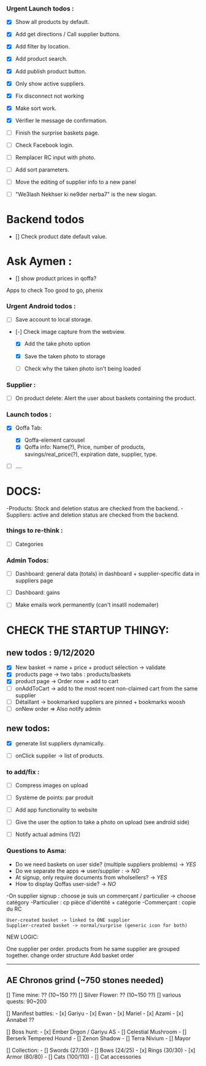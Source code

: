 ### Urgent Launch todos :
- [x] Show all products by default.
- [x] Add get directions / Call supplier buttons.
- [x] Add filter by location.
- [x] Add product search.
- [x] Add publish product button.
- [x] Only show active suppliers.
- [x] Fix disconnect not working
- [x] Make sort work.
- [x] Vérifier le message de confirmation.
- [ ] Finish the surprise baskets page.
- [ ] Check Facebook login.
- [ ] Remplacer RC input with photo.
- [ ] Add sort parameters.
- [ ] Move the editing of supplier info to a new panel
- [ ] "We3lash Nekhser ki ne9der nerba7" is the new slogan.


# Backend todos
- [] Check product date default value.

# Ask Aymen : 
- [] show product prices in qoffa?

Apps to check Too good to go, phenix

### Urgent Android todos :
- [ ] Save account to local storage.
- [-] Check image capture from the webview.
  - [x] Add the take photo option
  - [x] Save the taken photo to storage
  - [ ] Check why the taken photo isn't being loaded


### Supplier :
- [ ] On product delete: Alert the user about baskets containing the product.


### Launch todos :
- [x] Qoffa Tab: 
  - [x] Qoffa-element carousel
  - [x] Qoffa info: Name(?), Price, number of products, savings/real_price(?), expiration date, supplier, type.
- [ ] ....




# DOCS:
-Products: Stock and deletion status are checked from the backend.
-Suppliers: active and deletion status are checked from the backend.



### things to re-think :
- [ ] Categories



### Admin Todos:
- [ ] Dashboard: general data (totals) in dashboard + supplier-specific data in suppliers page
- [ ] Dashboard: gains
- [ ] Make emails work permanently (can't insatll nodemailer)
 

# CHECK THE STARTUP THINGY:

## new todos : 9/12/2020
- [x] New basket -> name + price + product sélection -> validate
- [x] products page -> two tabs : products/baskets
- [x] product page -> Order now + add to cart
- [ ] onAddToCart -> add to the most recent non-claimed cart from the same supplier
- [ ] Détaillant -> bookmarked suppliers are pinned + bookmarks woosh
- [ ] onNew order => Also notify admin

## new todos:

- [x] generate list suppliers dynamically.
- [ ] onClick supplier -> list of products.


### to add/fix :
- [ ] Compress images on upload
- [ ] Système de points: par produit
- [ ] Add app functionality to website
- [ ] Give the user the option to take a photo on upload (see androïd side)
- [ ] Notify actual admins (1/2)


### Questions to Asma:
  - Do we need baskets on user side? (multiple suppliers problems) -> *YES*
  - Do we separate the apps => user/supplier :  -> *NO*
  - At signup, only require documents from wholsellers? -> *YES*
  - How to display Qoffas user-side? -> *NO*
 
   -On supplier signup : choose je suis un commerçant / particulier -> choose catégory
    -Particulier : cp pièce d'identité + catégorie
    -Commerçant : copie du RC

    User-created basket -> linked to ONE supplier
    Supplier-created basket -> normal/surprise (generic icon for both)
    
NEW LOGIC:


One supplier per order.
products from he same supplier are grouped together.
change order structure
Add basket order










----------



## AE Chronos grind (~750 stones needed)
[] Time mine: ?? (10~150 ??)
[] Silver Flower: ?? (10~150 ??)
[] various quests: 90~200

[] Manifest battles:
    - [x] Gariyu 
    - [x] Ewan
    - [x] Mariel
    - [x] Azami 
    - [x] Annabel ??


[] Boss hunt:
    - [x] Ember Drgon / Gariyu AS
    - [] Celestial Mushroom 
    - [] Berserk Tempered Hound
    - [] Zenon Shadow
    - [] Terra Nivium
    - [] Mayor



[] Collection:
    - [] Swords (27/30)
    - [] Bows (24/25)
    - [x] Rings (30/30) 
    - [x] Armor (80/80)
    - [] Cats (100/110)
    - [] Cat accessories
